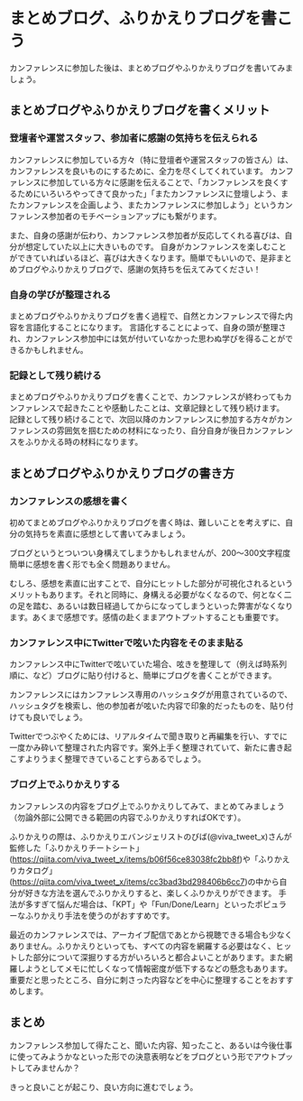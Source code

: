 # まとめブログ、ふりかえりブログを書こう

カンファレンスに参加した後は、まとめブログやふりかえりブログを書いてみましょう。

## まとめブログやふりかえりブログを書くメリット

### 登壇者や運営スタッフ、参加者に感謝の気持ちを伝えられる

カンファレンスに参加している方々（特に登壇者や運営スタッフの皆さん）は、カンファレンスを良いものにするために、全力を尽くしてくれています。
カンファレンスに参加している方々に感謝を伝えることで、「カンファレンスを良くするためにいろいろやってきて良かった」「またカンファレンスに登壇しよう、またカンファレンスを企画しよう、またカンファレンスに参加しよう」というカンファレンス参加者のモチベーションアップにも繋がります。

また、自身の感謝が伝わり、カンファレンス参加者が反応してくれる喜びは、自分が想定していた以上に大きいものです。
自身がカンファレンスを楽しむことができていればいるほど、喜びは大きくなります。簡単でもいいので、是非まとめブログやふりかえりブログで、感謝の気持ちを伝えてみてください！

### 自身の学びが整理される

まとめブログやふりかえりブログを書く過程で、自然とカンファレンスで得た内容を言語化することになります。
言語化することによって、自身の頭が整理され、カンファレンス参加中には気が付いていなかった思わぬ学びを得ることができるかもしれません。

### 記録として残り続ける

まとめブログやふりかえりブログを書くことで、カンファレンスが終わってもカンファレンスで起きたことや感動したことは、文章記録として残り続けます。
記録として残り続けることで、次回以降のカンファレンスに参加する方々がカンファレンスの雰囲気を掴むための材料になったり、自分自身が後日カンファレンスをふりかえる時の材料になります。

## まとめブログやふりかえりブログの書き方

### カンファレンスの感想を書く

初めてまとめブログやふりかえりブログを書く時は、難しいことを考えずに、自分の気持ちを素直に感想として書いてみましょう。

ブログというとついつい身構えてしまうかもしれませんが、200～300文字程度簡単に感想を書く形でも全く問題ありません。

むしろ、感想を素直に出すことで、自分にヒットした部分が可視化されるというメリットもあります。それと同時に、身構える必要がなくなるので、何となく二の足を踏む、あるいは数日経過してからになってしまうといった弊害がなくなります。あくまで感想です。感情の赴くままアウトプットすることも重要です。

### カンファレンス中にTwitterで呟いた内容をそのまま貼る

カンファレンス中にTwitterで呟いていた場合、呟きを整理して（例えば時系列順に、など）ブログに貼り付けると、簡単にブログを書くことができます。

カンファレンスにはカンファレンス専用のハッシュタグが用意されているので、ハッシュタグを検索し、他の参加者が呟いた内容で印象的だったものを、貼り付けても良いでしょう。

Twitterでつぶやくためには、リアルタイムで聞き取りと再編集を行い、すでに一度かみ砕いて整理された内容です。案外上手く整理されていて、新たに書き起こすよりうまく整理できていることすらあるでしょう。

### ブログ上でふりかえりする

カンファレンスの内容をブログ上でふりかえりしてみて、まとめてみましょう（勿論外部に公開できる範囲の内容でふりかえりすればOKです）。

ふりかえりの際は、ふりかえりエバンジェリストのびば(@viva_tweet_x)さんが監修した「ふりかえりチートシート」(https://qiita.com/viva_tweet_x/items/b06f56ce83038fc2bb8f)や「ふりかえりカタログ」(https://qiita.com/viva_tweet_x/items/cc3bad3bd298406b6cc7)の中から自分が好きな方法を選んでふりかえりすると、楽しくふりかえりができます。
手法が多すぎて悩んだ場合は、「KPT」や「Fun/Done/Learn」といったポピュラーなふりかえり手法を使うのがおすすめです。

最近のカンファレンスでは、アーカイブ配信であとから視聴できる場合も少なくありません。ふりかえりといっても、すべての内容を網羅する必要はなく、ヒットした部分について深掘りする方がいろいろと都合よいことがあります。また網羅しようとしてメモに忙しくなって情報密度が低下するなどの懸念もあります。重要だと思ったところ、自分に刺さった内容などを中心に整理することをおすすめします。

## まとめ
カンファレンス参加して得たこと、聞いた内容、知ったこと、あるいは今後仕事に使ってみようかなといった形での決意表明などをブログという形でアウトプットしてみませんか？

きっと良いことが起こり、良い方向に進むでしょう。